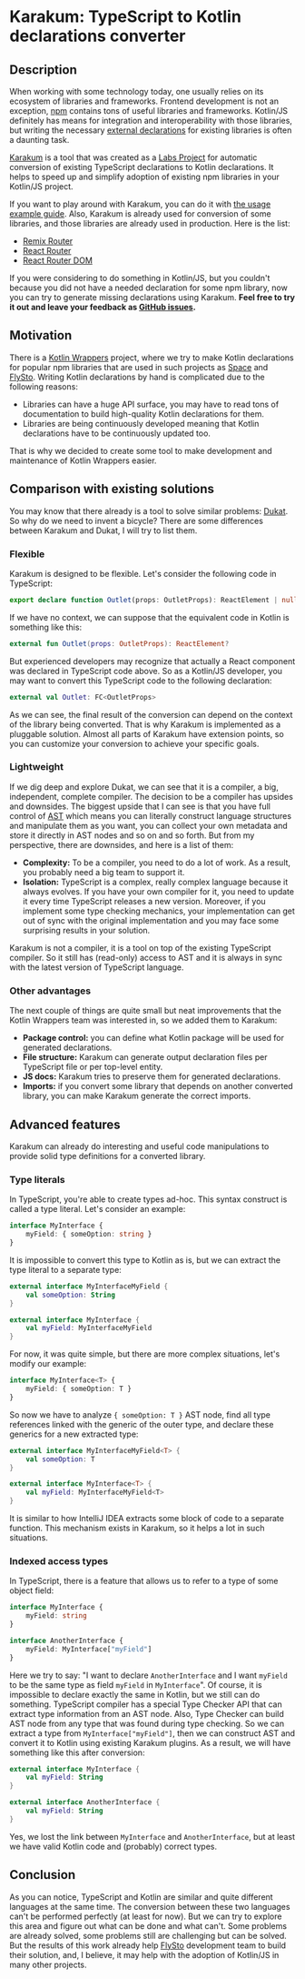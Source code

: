# Karakum: TypeScript to Kotlin declarations converter

## Description

When working with some technology today, one usually relies on its ecosystem of libraries and frameworks. Frontend development is not an exception, [npm](https://www.npmjs.com/) contains tons of useful libraries and frameworks. Kotlin/JS definitely has means for integration and interoperability with those libraries, but writing the necessary [external declarations](https://kotlinlang.org/docs/js-interop.html#external-modifier) for existing libraries is often a daunting task. 

[Karakum](https://github.com/karakum-team/karakum) is a tool that was created as a [Labs Project](https://youtrack.jetbrains.com/issue/LAB-133/Karakum-TS-Kotlin-converter) for automatic conversion of existing TypeScript declarations to Kotlin declarations. It helps to speed up and simplify adoption of existing npm libraries in your Kotlin/JS project.

If you want to play around with Karakum, you can do it with [the usage example guide](https://github.com/karakum-team/karakum/blob/master/docs/guides/Basic_usage.md). Also, Karakum is already used for conversion of some libraries, and those libraries are already used in production. Here is the list:

* [Remix Router](https://github.com/JetBrains/kotlin-wrappers/tree/master/kotlin-remix-run-router)
* [React Router](https://github.com/JetBrains/kotlin-wrappers/tree/master/kotlin-react-router)
* [React Router DOM](https://github.com/JetBrains/kotlin-wrappers/tree/master/kotlin-react-router-dom)

If you were considering to do something in Kotlin/JS, but you couldn't because you did not have a needed declaration for some npm library, now you can try to generate missing declarations using Karakum. **Feel free to try it out and leave your feedback as [GitHub issues](https://github.com/karakum-team/karakum/issues).**

## Motivation

There is a [Kotlin Wrappers](https://github.com/JetBrains/kotlin-wrappers) project, where we try to make Kotlin declarations for popular npm libraries that are used in such projects as [Space](https://www.jetbrains.com/space/) and [FlySto](https://www.flysto.net/home). Writing Kotlin declarations by hand is complicated due to the following reasons:

* Libraries can have a huge API surface, you may have to read tons of documentation to build high-quality Kotlin declarations for them.
* Libraries are being continuously developed meaning that Kotlin declarations have to be continuously updated too.

That is why we decided to create some tool to make development and maintenance of Kotlin Wrappers easier.

## Comparison with existing solutions

You may know that there already is a tool to solve similar problems: [Dukat](https://github.com/Kotlin/dukat). So why do we need to invent a bicycle? There are some differences between Karakum and Dukat, I will try to list them.

### Flexible

Karakum is designed to be flexible. Let's consider the following code in TypeScript:

```typescript
export declare function Outlet(props: OutletProps): ReactElement | null;
```

If we have no context, we can suppose that the equivalent code in Kotlin is something like this:

```kotlin
external fun Outlet(props: OutletProps): ReactElement?
```

But experienced developers may recognize that actually a React component was declared in TypeScript code above. So as a Kotlin/JS developer, you may want to convert this TypeScript code to the following declaration:

```kotlin
external val Outlet: FC<OutletProps>
```

As we can see, the final result of the conversion can depend on the context of the library being converted. That is why Karakum is implemented as a pluggable solution. Almost all parts of Karakum have extension points, so you can customize your conversion to achieve your specific goals.

### Lightweight

If we dig deep and explore Dukat, we can see that it is a compiler, a big, independent, complete compiler. The decision to be a compiler has upsides and downsides. The biggest upside that I can see is that you have full control of [AST](https://en.wikipedia.org/wiki/Abstract_syntax_tree) which means you can literally construct language structures and manipulate them as you want, you can collect your own metadata and store it directly in AST nodes and so on and so forth. But from my perspective, there are downsides, and here is a list of them:

* **Complexity:** To be a compiler, you need to do a lot of work. As a result, you probably need a big team to support it.
* **Isolation:** TypeScript is a complex, really complex language because it always evolves. If you have your own compiler for it, you need to update it every time TypeScript releases a new version. Moreover, if you implement some type checking mechanics, your implementation can get out of sync with the original implementation and you may face some surprising results in your solution.

Karakum is not a compiler, it is a tool on top of the existing TypeScript compiler. So it still has (read-only) access to AST and it is always in sync with the latest version of TypeScript language.

### Other advantages

The next couple of things are quite small but neat improvements that the Kotlin Wrappers team was interested in, so we added them to Karakum:

* **Package control:** you can define what Kotlin package will be used for generated declarations.
* **File structure:** Karakum can generate output declaration files per TypeScript file or per top-level entity.
* **JS docs:** Karakum tries to preserve them for generated declarations.
* **Imports:** if you convert some library that depends on another converted library, you can make Karakum generate the correct imports.

## Advanced features

Karakum can already do interesting and useful code manipulations to provide solid type definitions for a converted library.

### Type literals

In TypeScript, you're able to create types ad-hoc. This syntax construct is called a type literal. Let's consider an example:

```typescript
interface MyInterface {
    myField: { someOption: string }
}
```

It is impossible to convert this type to Kotlin as is, but we can extract the type literal to a separate type:

```kotlin
external interface MyInterfaceMyField {
    val someOption: String
}

external interface MyInterface {
    val myField: MyInterfaceMyField
}
```

For now, it was quite simple, but there are more complex situations, let's modify our example:

```typescript
interface MyInterface<T> {
    myField: { someOption: T }
}
```

So now we have to analyze `{ someOption: T }` AST node, find all type references linked with the generic of the outer type, and declare these generics for a new extracted type:

```kotlin
external interface MyInterfaceMyField<T> {
    val someOption: T
}

external interface MyInterface<T> {
    val myField: MyInterfaceMyField<T>
}
```

It is similar to how IntelliJ IDEA extracts some block of code to a separate function. This mechanism exists in Karakum, so it helps a lot in such situations.

### Indexed access types

In TypeScript, there is a feature that allows us to refer to a type of some object field:

```typescript
interface MyInterface {
    myField: string
}

interface AnotherInterface {
    myField: MyInterface["myField"]
}
```

Here we try to say: "I want to declare `AnotherInterface` and I want `myField` to be the same type as field `myField` in `MyInterface`". Of course, it is impossible to declare exactly the same in Kotlin, but we still can do something. TypeScript compiler has a special Type Checker API that can extract type information from an AST node. Also, Type Checker can build AST node from any type that was found during type checking. So we can extract a type from `MyInterface["myField"]`, then we can construct AST and convert it to Kotlin using existing Karakum plugins. As a result, we will have something like this after conversion:

```kotlin
external interface MyInterface {
    val myField: String
}

external interface AnotherInterface {
    val myField: String
}
```

Yes, we lost the link between `MyInterface` and `AnotherInterface`, but at least we have valid Kotlin code and (probably) correct types.

## Conclusion

As you can notice, TypeScript and Kotlin are similar and quite different languages at the same time. The conversion between these two languages can't be performed perfectly (at least for now). But we can try to explore this area and figure out what can be done and what can't. Some problems are already solved, some problems still are challenging but can be solved. But the results of this work already help [FlySto](https://www.flysto.net/home) development team to build their solution, and, I believe, it may help with the adoption of Kotlin/JS in many other projects.

